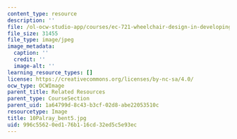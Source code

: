 ```yaml
---
content_type: resource
description: ''
file: /ol-ocw-studio-app/courses/ec-721-wheelchair-design-in-developing-countries-spring-2009/996c55620ed176b116cd32ed5c5e93ec_10Palray_bent5.jpg
file_size: 31455
file_type: image/jpeg
image_metadata:
  caption: ''
  credit: ''
  image-alt: ''
learning_resource_types: []
license: https://creativecommons.org/licenses/by-nc-sa/4.0/
ocw_type: OCWImage
parent_title: Related Resources
parent_type: CourseSection
parent_uid: 1a64799d-8c43-b3cf-02d8-abe22053510c
resourcetype: Image
title: 10Palray_bent5.jpg
uid: 996c5562-0ed1-76b1-16cd-32ed5c5e93ec
---
```

